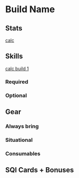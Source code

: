 # Build Name

## Stats

[calc](https://kutsuru.github.io/ttcalculator/?_wq3CjMOBCsOCMBBEf8OFP8OQwpvDt8KKUCEgFsKqw5TDm2zCssOZJMK1UcKswqHDqMOXwrvDtsOgXcOwDcOsZcOewqxFQwYdSMKzwqctw5XCoF0CwqbDgjhowpRcwoVQYybDtMOaw7TCssOiwpJaOT3Cj8Oxw6XCk8Kcwr3DscOww4ZuWMKBw4weIE5dw4TCtR7Dm8Kiw4EXwoLChVNtw4DCv8O4fMKafh1VJV7DnCJjw6DCpcOjw5HDnsOjw60Rwq/DuQ0)

## Skills

[calc build 1](https://skillsim.irowiki.org/slk.html?10n4ffrHqndodndA3oAaUzuak)

### Required

### Optional

## Gear

### Always bring

### Situational

### Consumables

## SQI Cards + Bonuses
